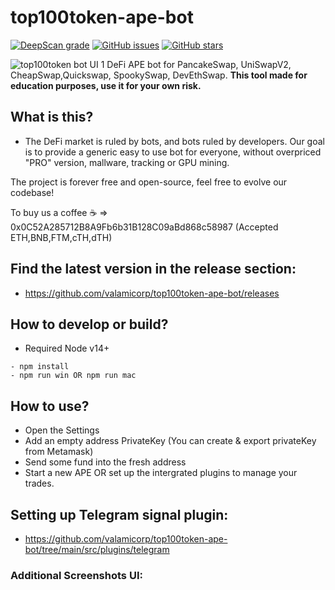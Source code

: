 # top100token-ape-bot
[![DeepScan grade](https://deepscan.io/api/teams/15534/projects/18727/branches/465100/badge/grade.svg)](https://deepscan.io/dashboard#view=project&tid=15534&pid=18727&bid=465100)
[![GitHub issues](https://img.shields.io/github/issues/valamicorp/top100token-ape-bot)](https://github.com/valamicorp/top100token-ape-bot/issues)
[![GitHub stars](https://img.shields.io/github/stars/valamicorp/top100token-ape-bot)](https://github.com/valamicorp/top100token-ape-bot/stargazers)

![top100token bot UI 1](https://i.imgur.com/8Gdmv7x.png)
DeFi APE bot for PancakeSwap, UniSwapV2, CheapSwap,Quickswap, SpookySwap, DevEthSwap.
**This tool made for education purposes, use it for your own risk.**

## What is this?
- The DeFi market is ruled by bots, and bots ruled by developers. Our goal is to provide a generic easy to use bot for everyone, without overpriced "PRO" version, mallware, tracking or GPU mining. 

The project is forever free and open-source, feel free to evolve our codebase!

To buy us a coffee ☕ => 0x0C52A285712B8A9Fb6b31B128C09aBd868c58987 (Accepted ETH,BNB,FTM,cTH,dTH)

## Find the latest version in the release section:
- https://github.com/valamicorp/top100token-ape-bot/releases

## How to develop or build?
- Required Node v14+
```
- npm install
- npm run win OR npm run mac
```

## How to use?
- Open the Settings
- Add an empty address PrivateKey (You can create & export privateKey from Metamask)
- Send some fund into the fresh address
- Start a new APE OR set up the intergrated plugins to manage your trades.

## Setting up Telegram signal plugin:
- https://github.com/valamicorp/top100token-ape-bot/tree/main/src/plugins/telegram


### Additional Screenshots UI:


